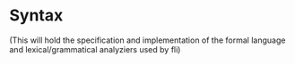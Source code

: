 # Syntax
(This will hold the specification and implementation of the formal language and lexical/grammatical
analyziers used by fli)

